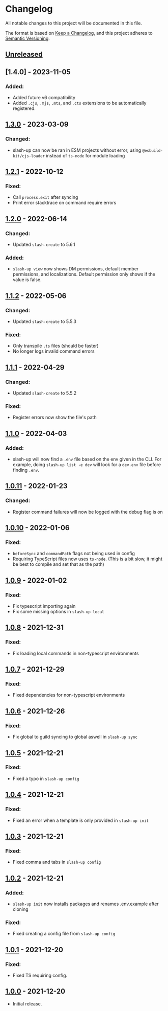 # Changelog
All notable changes to this project will be documented in this file.

The format is based on [Keep a Changelog](https://keepachangelog.com/en/1.0.0/),
and this project adheres to [Semantic Versioning](https://semver.org/spec/v2.0.0.html).

## [Unreleased]
## [1.4.0] - 2023-11-05
### Added:
- Added future v6 compatibility
- Added `.cjs`, `.mjs`, `.mts`, and `.cts` extensions to be automatically registered.
## [1.3.0] - 2023-03-09
### Changed:
- slash-up can now be ran in ESM projects without error, using `@esbuild-kit/cjs-loader` instead of `ts-node` for module loading
## [1.2.1] - 2022-10-12
### Fixed:
- Call `process.exit` after syncing
- Print error stacktrace on command require errors
## [1.2.0] - 2022-06-14
### Changed:
- Updated `slash-create` to 5.6.1
### Added:
- `slash-up view` now shows DM permissions, default member permissions, and localizations. Default permission only shows if the value is false.
## [1.1.2] - 2022-05-06
### Changed:
- Updated `slash-create` to 5.5.3
### Fixed:
- Only transpile `.ts` files (should be faster)
- No longer logs invalid command errors
## [1.1.1] - 2022-04-29
### Changed:
- Updated `slash-create` to 5.5.2
### Fixed:
- Register errors now show the file's path
## [1.1.0] - 2022-04-03
### Added:
- slash-up will now find a `.env` file based on the env given in the CLI. For example, doing `slash-up list -e dev` will look for a `dev.env` file before finding `.env`.
## [1.0.11] - 2022-01-23
### Changed:
- Register command failures will now be logged with the debug flag is on
## [1.0.10] - 2022-01-06
### Fixed:
- `beforeSync` and `commandPath` flags not being used in config
- Requiring TypeScript files now uses `ts-node`. (This is a bit slow, it might be best to compile and set that as the path)
## [1.0.9] - 2022-01-02
### Fixed:
- Fix typescript importing again
- Fix some missing options in `slash-up local`
## [1.0.8] - 2021-12-31
### Fixed:
- Fix loading local commands in non-typescript environments
## [1.0.7] - 2021-12-29
### Fixed:
- Fixed dependencies for non-typescript environments
## [1.0.6] - 2021-12-26
### Fixed:
- Fix global to guild syncing to global aswell in `slash-up sync`
## [1.0.5] - 2021-12-21
### Fixed:
- Fixed a typo in `slash-up config`
## [1.0.4] - 2021-12-21
### Fixed:
- Fixed an error when a template is only provided in `slash-up init`
## [1.0.3] - 2021-12-21
### Fixed:
- Fixed comma and tabs in `slash-up config`
## [1.0.2] - 2021-12-21
### Added:
- `slash-up init` now installs packages and renames .env.example after cloning
### Fixed:
- Fixed creating a config file from `slash-up config`
## [1.0.1] - 2021-12-20
### Fixed:
- Fixed TS requiring config.
## [1.0.0] - 2021-12-20
- Initial release.

[Unreleased]: https://github.com/Snazzah/slash-up/compare/v1.3.1...HEAD
[1.0.0]: https://github.com/Snazzah/slash-up/releases/tag/v1.0.0
[1.0.1]: https://github.com/Snazzah/slash-up/compare/v1.0.0...v1.0.1
[1.0.2]: https://github.com/Snazzah/slash-up/compare/v1.0.1...v1.0.2
[1.0.3]: https://github.com/Snazzah/slash-up/compare/v1.0.2...v1.0.3
[1.0.4]: https://github.com/Snazzah/slash-up/compare/v1.0.3...v1.0.4
[1.0.5]: https://github.com/Snazzah/slash-up/compare/v1.0.4...v1.0.5
[1.0.6]: https://github.com/Snazzah/slash-up/compare/v1.0.5...v1.0.6
[1.0.7]: https://github.com/Snazzah/slash-up/compare/v1.0.6...v1.0.7
[1.0.8]: https://github.com/Snazzah/slash-up/compare/v1.0.7...v1.0.8
[1.0.9]: https://github.com/Snazzah/slash-up/compare/v1.0.8...v1.0.9
[1.0.10]: https://github.com/Snazzah/slash-up/compare/v1.0.9...v1.0.10
[1.0.11]: https://github.com/Snazzah/slash-up/compare/v1.0.10...v1.0.11
[1.1.0]: https://github.com/Snazzah/slash-up/compare/v1.0.10...v1.1.0
[1.1.1]: https://github.com/Snazzah/slash-up/compare/v1.1.0...v1.1.1
[1.1.2]: https://github.com/Snazzah/slash-up/compare/v1.1.1...v1.1.2
[1.2.0]: https://github.com/Snazzah/slash-up/compare/v1.1.2...v1.2.0
[1.2.1]: https://github.com/Snazzah/slash-up/compare/v1.2.0...v1.2.1
[1.3.0]: https://github.com/Snazzah/slash-up/compare/v1.2.1...v1.3.0
[1.3.1]: https://github.com/Snazzah/slash-up/compare/v1.3.0...v1.3.1
